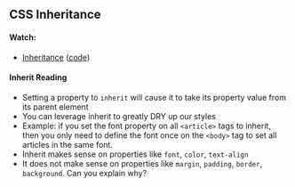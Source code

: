 ## CSS Inheritance

#### Watch:
* [Inheritance][05-css-inherit] ([code][05-css-inherit-html])

[05-css-inherit]: https://vimeo.com/151190179
[05-css-inherit-html]:  https://assets.aaonline.io/fullstack/html-css/demos/css_demos/lectures/05-css-inherit.zip

#### Inherit Reading
- Setting a property to `inherit` will cause it to take its property value from its parent element
- You can leverage inherit to greatly DRY up our styles
- Example: if you set the font property on all `<article>` tags to inherit, then
  you only need to define the font once on the `<body>` tag to set all articles
  in the same font.
- Inherit makes sense on properties like `font`, `color`, `text-align`
- It does not make sense on properties like `margin`, `padding`, `border`,
  `background`. Can you explain why?
